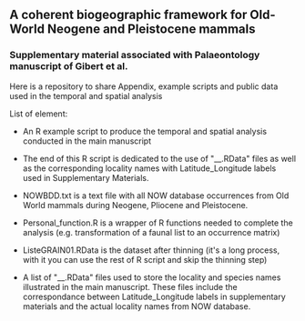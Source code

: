 ## A coherent biogeographic framework for Old-World Neogene and Pleistocene mammals
### Supplementary material associated with Palaeontology manuscript of Gibert et al. 


Here is a repository to share Appendix, example scripts and public data used in the temporal and spatial analysis 

List of element:

- An R example script to produce the temporal and spatial analysis conducted in the main manuscript
- The end of this R script is dedicated to the use of "__.RData" files as well as the corresponding locality names with Latitude_Longitude labels used in Supplementary Materials.

- NOWBDD.txt is a text file with all NOW database occurrences from Old World mammals during Neogene, Pliocene and Pleistocene.
- Personal_function.R is a wrapper of R functions needed to complete the analysis (e.g. transformation of a faunal list to an occurrence matrix)
- ListeGRAIN01.RData is the dataset after thinning (it's a long process, with it you can use the rest of R script and skip the thinning step)
- A list of "__.RData" files used to store the locality and species names illustrated in the main manuscript. These files include the correspondance between Latitude_Longitude labels in supplementary materials and the actual locality names from NOW database.
